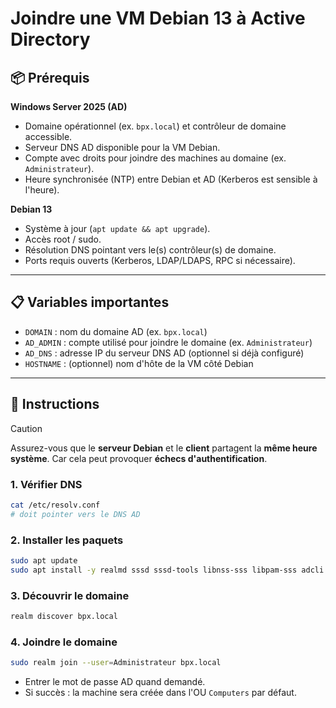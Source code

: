# Joindre une VM Debian 13 à Active Directory

## 📦 Prérequis

**Windows Server 2025 (AD)**
* Domaine opérationnel (ex. `bpx.local`) et contrôleur de domaine accessible.
* Serveur DNS AD disponible pour la VM Debian.
* Compte avec droits pour joindre des machines au domaine (ex. `Administrateur`).
* Heure synchronisée (NTP) entre Debian et AD (Kerberos est sensible à l'heure).

**Debian 13**
* Système à jour (`apt update && apt upgrade`).
* Accès root / sudo.
* Résolution DNS pointant vers le(s) contrôleur(s) de domaine.
* Ports requis ouverts (Kerberos, LDAP/LDAPS, RPC si nécessaire).

---

## 📋 Variables importantes

* `DOMAIN` : nom du domaine AD (ex. `bpx.local`)
* `AD_ADMIN` : compte utilisé pour joindre le domaine (ex. `Administrateur`)
* `AD_DNS` : adresse IP du serveur DNS AD (optionnel si déjà configuré)
* `HOSTNAME` : (optionnel) nom d'hôte de la VM côté Debian

---

## 🚀 Instructions

> [!CAUTION]
> Assurez-vous que le **serveur Debian** et le **client** partagent la **même heure système**. Car cela peut provoquer **échecs d'authentification**.

### 1. Vérifier DNS

```bash
cat /etc/resolv.conf
# doit pointer vers le DNS AD
```

### 2. Installer les paquets

```bash
sudo apt update
sudo apt install -y realmd sssd sssd-tools libnss-sss libpam-sss adcli samba-common-bin oddjob oddjob-mkhomedir packagekit krb5-user
```

### 3. Découvrir le domaine

```bash
realm discover bpx.local
```

### 4. Joindre le domaine

```bash
sudo realm join --user=Administrateur bpx.local
```

* Entrer le mot de passe AD quand demandé.
* Si succès : la machine sera créée dans l'OU `Computers` par défaut.
